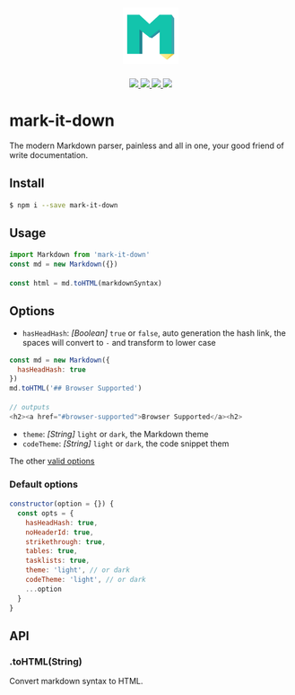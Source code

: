 <h1 align="center">
  <img width="100" src="https://raw.githubusercontent.com/rwu823/mark-it-down/master/assets/logo.png" />
</h1>

<p align="center">  
  <a href="https://www.npmjs.com/package/mark-it-down">
    <img src="https://img.shields.io/npm/v/mark-it-down.svg?label=version" />
  </a>
  <a href="https://travis-ci.org/rwu823/mark-it-down" alt="Build Status">
    <img src="https://img.shields.io/travis/rwu823/mark-it-down.svg" />
  </a>
  <a href="https://coveralls.io/github/rwu823/mark-it-down" alt="Coverage">
    <img src="https://img.shields.io/coveralls/rwu823/mark-it-down.svg" />
  </a>
  <img src="https://img.shields.io/github/license/rwu823/mark-it-down.svg" />  
</p>


# mark-it-down
The modern Markdown parser, painless and all in one, your good friend of write documentation.


## Install

```sh
$ npm i --save mark-it-down
```

## Usage

```js
import Markdown from 'mark-it-down'
const md = new Markdown({})

const html = md.toHTML(markdownSyntax)
```

## Options

- `hasHeadHash`: _[Boolean]_ `true` or `false`, auto generation the hash link, the spaces will convert to `-` and transform to lower case

```js
const md = new Markdown({
  hasHeadHash: true
})
md.toHTML('## Browser Supported')

// outputs
<h2><a href="#browser-supported">Browser Supported</a><h2>
```

- `theme`: _[String]_ `light` or `dark`, the Markdown theme
- `codeTheme`: _[String]_ `light` or `dark`, the code snippet them

The other [valid options](https://github.com/showdownjs/showdown#valid-options)

### Default options

```js
constructor(option = {}) {    
  const opts = {
    hasHeadHash: true,
    noHeaderId: true,
    strikethrough: true,
    tables: true,
    tasklists: true,
    theme: 'light', // or dark
    codeTheme: 'light', // or dark
    ...option
  }
}
```

## API

### .toHTML(String)
Convert markdown syntax to HTML.
